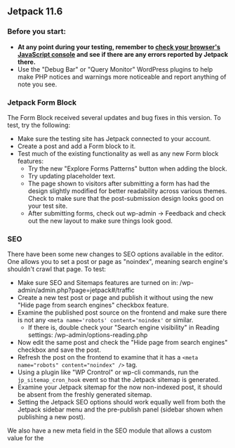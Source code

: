 ## Jetpack 11.6

### Before you start:

- **At any point during your testing, remember to [check your browser's JavaScript console](https://wordpress.org/support/article/using-your-browser-to-diagnose-javascript-errors/#step-3-diagnosis) and see if there are any errors reported by Jetpack there.**
- Use the "Debug Bar" or "Query Monitor" WordPress plugins to help make PHP notices and warnings more noticeable and report anything of note you see.

### Jetpack Form Block

The Form Block received several updates and bug fixes in this version. To test, try the following:

- Make sure the testing site has Jetpack connected to your account.
- Create a post and add a Form block to it. 
- Test much of the existing functionality as well as any new Form block features:
  - Try the new "Explore Forms Patterns" button when adding the block.
  - Try updating placeholder text.
  - The page shown to visitors after submitting a form has had the design slightly modified for better readability across various themes. Check to make sure that the post-submission design looks good on your test site.
  - After submitting forms, check out wp-admin -> Feedback and check out the new layout to make sure things look good.

### SEO

There have been some new changes to SEO options available in the editor. One allows you to set a post or page as "noindex", meaning search engine's shouldn't crawl that page. To test:

- Make sure SEO and Sitemaps features are turned on in: /wp-admin/admin.php?page=jetpack#/traffic
- Create a new test post or page and publish it without using the new "Hide page from search engines" checkbox feature.
- Examine the published post source on the frontend and make sure there is not any `<meta name='robots' content='noindex'` or similar.
	- If there is, double check your "Search engine visibility" in Reading settings: /wp-admin/options-reading.php
- Now edit the same post and check the "Hide page from search engines" checkbox and save the post.
- Refresh the post on the frontend to examine that it has a `<meta name="robots" content="noindex" />` tag.
- Using a plugin like "WP Crontrol" or wp-cli commands, run the `jp_sitemap_cron_hook` event so that the Jetpack sitemap is generated.
- Examine your Jetpack sitemap for the now non-indexed post, it should be absent from the freshly generated sitemap.
- Setting the Jetpack SEO options should work equally well from both the Jetpack sidebar menu and the pre-publish panel (sidebar shown when publishing a new post).

We also have a new meta field in the SEO module that allows a custom value for the <title> tag to be specified at the post level.

- Before beginning the test, make sure the SEO module is enabled by navigating to "Jetpack > Settings" and searching for "SEO". Turn this module on by clicking on the toggle:
- Open an individual post on the front end of the site and take note of the page title displaying in the HTML/browser tab. This should be the default HTML title.
- In the post editor, click on the Jetpack icon in the upper right-hand corner, this will show Jetpack-specific settings in the post editor sidebar.
- Under "SEO title", set a custom title and then choose "Update" to update the post.
- Refresh the post on the front-end of the site and confirm that the <title> tag and browser tab now display your custom title.

Other notes for the new meta field that you can check out:

- If you have the Jetpack social connections module enabled, you should also see the og:title meta tag updated to contain your custom title string.
- There were some small modifications to how the custom SEO description is fetched, please check that adding custom SEO descriptions still work as expected for posts and pages.
- Change a post status to "Draft", then in the editor click "Publish". The pre-publish sidebar should contain the "Jetpack SEO" menu item.

### And More!

You can see a [full list of changes in this release here](https://github.com/Automattic/jetpack/blob/jetpack/branch-11.6/projects/plugins/jetpack/CHANGELOG.md). Please feel free to test any and all functionality mentioned! 

**Thank you for all your help!**

